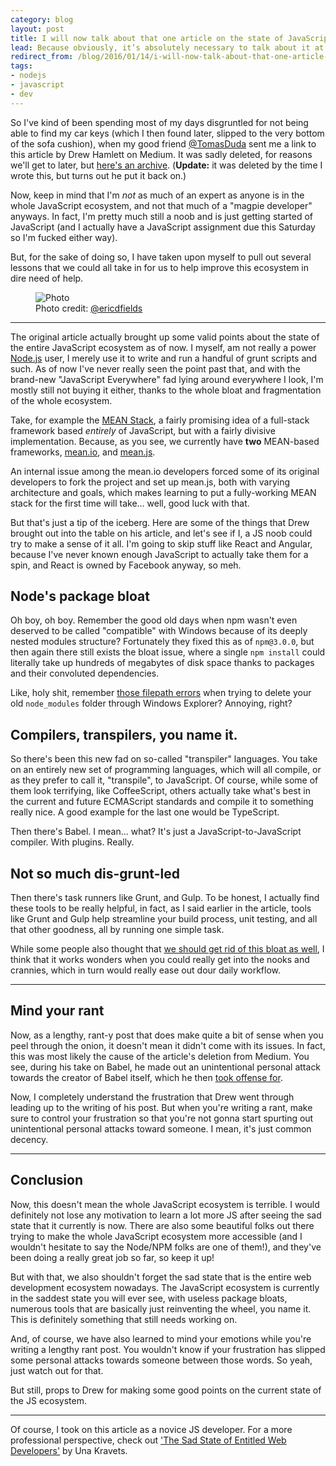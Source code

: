 ```yaml
---
category: blog
layout: post
title: I will now talk about that one article on the state of JavaScript
lead: Because obviously, it’s absolutely necessary to talk about it at this time of the week.
redirect_from: /blog/2016/01/14/i-will-now-talk-about-that-one-article-on-the-state-of-javascript/
tags:
- nodejs
- javascript
- dev
---
```


So I've kind of been spending most of my days disgruntled for not being able to find my car keys (which I then found later, slipped to the very bottom of the sofa cushion), when my good friend [@TomasDuda](https://twitter.com/tomasduda) sent me a link to this article by Drew Hamlett on Medium. It was sadly deleted, for reasons we'll get to later, but [here's an archive](https://archive.is/TVjjz). (**Update:** it was deleted by the time I wrote this, but turns out he put it back on.)

Now, keep in mind that I'm *not* as much of an expert as anyone is in the whole JavaScript ecosystem, and not that much of a "magpie developer" anyways. In fact, I'm pretty much still a noob and is just getting started of JavaScript (and I actually have a JavaScript assignment due this Saturday so I'm fucked either way).

But, for the sake of doing so, I have taken upon myself to pull out several lessons that we could all take in for us to help improve this ecosystem in dire need of help.

<figure>
  <img src="{{ site.baseurl }}/public/images/blog/2016/i-will-now-talk-about-that-one-article-on-the-state-of-javascript/CWeYEUvWoAA5Z3V.png" alt="Photo">
  <figcaption>Photo credit: <a href="https://twitter.com/ericdfields/status/677677470590570496">@ericdfields</a></figcaption>
</figure>

---

The original article actually brought up some valid points about the state of the entire JavaScript ecosystem as of now. I myself, am not really a power [Node.js](https://nodejs.org/) user, I merely use it to write and run a handful of grunt scripts and such. As of now I've never really seen the point past that, and with the brand-new "JavaScript Everywhere" fad lying around everywhere I look, I'm mostly still not buying it either, thanks to the whole bloat and fragmentation of the whole ecosystem.

Take, for example the [MEAN Stack](http://blog.mongodb.org/post/49262866911/the-mean-stack-mongodb-expressjs-angularjs-and), a fairly promising idea of a full-stack framework based *entirely* of JavaScript, but with a fairly divisive implementation. Because, as you see, we currently have **two** MEAN-based frameworks, [mean.io](http://mean.io/), and [mean.js](http://meanjs.org/).

An internal issue among the mean.io developers forced some of its original developers to fork the project and set up mean.js, both with varying architecture and goals, which makes learning to put a fully-working MEAN stack for the first time will take... well, good luck with that.

But that's just a tip of the iceberg. Here are some of the things that Drew brought out into the table on his article, and let's see if I, a JS noob could try to make a sense of it all. I'm going to skip stuff like React and Angular, because I've never known enough JavaScript to actually take them for a spin, and React is owned by Facebook anyway, so meh.

## Node's package bloat

Oh boy, oh boy. Remember the good old days when npm wasn't even deserved to be called "compatible" with Windows because of its deeply nested modules structure? Fortunately they fixed this as of `npm@3.0.0`, but then again there still exists the bloat issue, where a single `npm install` could literally take up hundreds of megabytes of disk space thanks to packages and their convoluted dependencies.

Like, holy shit, remember [those filepath errors](https://github.com/npm/npm/issues/3697) when trying to delete your old `node_modules` folder through Windows Explorer? Annoying, right?

## Compilers, transpilers, you name it.

So there's been this new fad on so-called "transpiler" languages. You take on an entirely new set of programming languages, which will all compile, or as they prefer to call it, "transpile", to JavaScript. Of course, while some of them look terrifying, like CoffeeScript, others actually take what's best in the current and future ECMAScript standards and compile it to something really nice. A good example for the last one would be TypeScript.

Then there's Babel. I mean... what? It's just a JavaScript-to-JavaScript compiler. With plugins. Really.

## Not so much dis-grunt-led

Then there's task runners like Grunt, and Gulp. To be honest, I actually find these tools to be really helpful, in fact, as I said earlier in the article, tools like Grunt and Gulp help streamline your build process, unit testing, and all that other goodness, all by running one simple task.

While some people also thought that [we should get rid of this bloat as well](http://blog.keithcirkel.co.uk/why-we-should-stop-using-grunt/), I think that it works wonders when you could really get into the nooks and crannies, which in turn would really ease out dour daily workflow.

---

## Mind your rant

Now, as a lengthy, rant-y post that does make quite a bit of sense when you peel through the onion, it doesn't mean it didn't come with its issues. In fact, this was most likely the cause of the article's deletion from Medium. You see, during his take on Babel, he made out an unintentional personal attack towards the creator of Babel itself, which he then [took offense for](https://twitter.com/sebmck/status/687063497675517953).

Now, I completely understand the frustration that Drew went through leading up to the writing of his post. But when you're writing a rant, make sure to control your frustration so that you're not gonna start spurting out unintentional personal attacks toward someone. I mean, it's just common decency.

---

## Conclusion

Now, this doesn't mean the whole JavaScript ecosystem is terrible. I would definitely not lose any motivation to learn a lot more JS after seeing the sad state that it currently is now. There are also some beautiful folks out there trying to make the whole JavaScript ecosystem more accessible (and I wouldn't hesitate to say the Node/NPM folks are one of them!), and they've been doing a really great job so far, so keep it up!

But with that, we also shouldn't forget the sad state that is the entire web development ecosystem nowadays. The JavaScript ecosystem is currently in the saddest state you will ever see, with useless package bloats, numerous tools that are basically just reinventing the wheel, you name it. This is definitely something that still needs working on.

And, of course, we have also learned to mind your emotions while you're writing a lengthy rant post. You wouldn't know if your frustration has slipped some personal attacks towards someone between those words. So yeah, just watch out for that.

But still, props to Drew for making some good points on the current state of the JS ecosystem.

---

Of course, I took on this article as a novice JS developer. For a more professional perspective, check out ['The Sad State of Entitled Web Developers'](https://medium.com/swlh/the-sad-state-of-entitled-web-developers-e4f314764dd) by Una Kravets.
